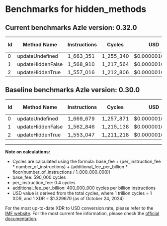 # Benchmarks for hidden_methods

## Current benchmarks Azle version: 0.32.0

| Id  | Method Name       | Instructions | Cycles    | USD           | USD/Million Calls | Change                            |
| --- | ----------------- | ------------ | --------- | ------------- | ----------------- | --------------------------------- |
| 0   | updateUndefined   | 1_663_351    | 1_255_340 | $0.0000016692 | $1.66             | <font color="green">-6_328</font> |
| 1   | updateHiddenFalse | 1_568_910    | 1_217_564 | $0.0000016190 | $1.61             | <font color="red">+6_064</font>   |
| 2   | updateHiddenTrue  | 1_557_016    | 1_212_806 | $0.0000016126 | $1.61             | <font color="red">+3_969</font>   |

## Baseline benchmarks Azle version: 0.30.0

| Id  | Method Name       | Instructions | Cycles    | USD           | USD/Million Calls |
| --- | ----------------- | ------------ | --------- | ------------- | ----------------- |
| 0   | updateUndefined   | 1_669_679    | 1_257_871 | $0.0000016726 | $1.67             |
| 1   | updateHiddenFalse | 1_562_846    | 1_215_138 | $0.0000016157 | $1.61             |
| 2   | updateHiddenTrue  | 1_553_047    | 1_211_218 | $0.0000016105 | $1.61             |

---

**Note on calculations:**

- Cycles are calculated using the formula: base_fee + (per_instruction_fee \* number_of_instructions) + (additional_fee_per_billion \* floor(number_of_instructions / 1_000_000_000))
- base_fee: 590_000 cycles
- per_instruction_fee: 0.4 cycles
- additional_fee_per_billion: 400_000_000 cycles per billion instructions
- USD value is derived from the total cycles, where 1 trillion cycles = 1 XDR, and 1 XDR = $1.329670 (as of October 24, 2024)

For the most up-to-date XDR to USD conversion rate, please refer to the [IMF website](https://www.imf.org/external/np/fin/data/rms_sdrv.aspx).
For the most current fee information, please check the [official documentation](https://internetcomputer.org/docs/current/developer-docs/gas-cost#execution).
